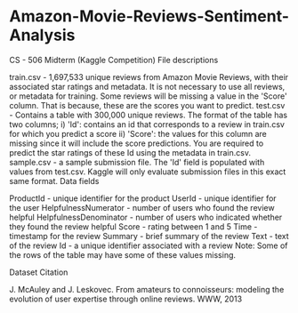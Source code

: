 # Amazon-Movie-Reviews-Sentiment-Analysis
CS - 506 Midterm (Kaggle Competition)
File descriptions

train.csv - 1,697,533 unique reviews from Amazon Movie Reviews, with their associated star ratings and metadata. It is not necessary to use all reviews, or metadata for training. Some reviews will be missing a value in the 'Score' column. That is because, these are the scores you want to predict.
test.csv - Contains a table with 300,000 unique reviews. The format of the table has two columns; i) 'Id': contains an id that corresponds to a review in train.csv for which you predict a score ii) 'Score': the values for this column are missing since it will include the score predictions. You are required to predict the star ratings of these Id using the metadata in train.csv. sample.csv - a sample submission file. The 'Id' field is populated with values from test.csv. Kaggle will only evaluate submission files in this exact same format.
Data fields

ProductId - unique identifier for the product
UserId - unique identifier for the user
HelpfulnessNumerator - number of users who found the review helpful
HelpfulnessDenominator - number of users who indicated whether they found the review helpful
Score - rating between 1 and 5
Time - timestamp for the review
Summary - brief summary of the review
Text - text of the review
Id - a unique identifier associated with a review
Note: Some of the rows of the table may have some of these values missing.

Dataset Citation

J. McAuley and J. Leskovec. From amateurs to connoisseurs: modeling the evolution of user expertise through online reviews. WWW, 2013
